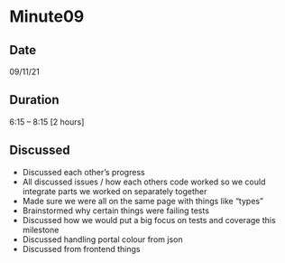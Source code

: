 # Minute09

## Date
09/11/21

## Duration
6:15 – 8:15 [2 hours]

## Discussed
* Discussed each other’s progress
* All discussed issues / how each others code worked so we could integrate parts we worked on separately together 
* Made sure we were all on the same page with things like “types”
* Brainstormed why certain things were failing tests
* Discussed how we would put a big focus on tests and coverage this milestone
* Discussed handling portal colour from json
* Discussed from frontend things
